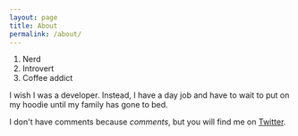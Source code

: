 ```yaml
---
layout: page
title: About
permalink: /about/
---
```


1. Nerd
2. Introvert
3. Coffee addict

I wish I was a developer. Instead, I have a day job and have to wait to put on my hoodie until my family has gone to bed. 

I don't have comments because _comments_, but you will find me on [Twitter][1].


[1]: https://twitter.com/nuclearzenfire